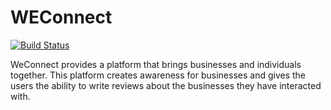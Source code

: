 # WEConnect

[![Build Status](https://travis-ci.org/augustineezinwa/WEConnect.svg?branch=ft-signup-endpoint-#155587518)](https://travis-ci.org/augustineezinwa/WEConnect)

WeConnect provides a platform that brings businesses and individuals together. This platform
creates awareness for businesses and gives the users the ability to write reviews about the
businesses they have interacted with.
